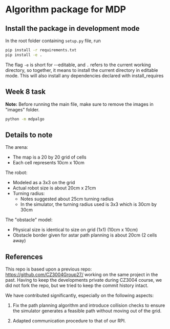 # Algorithm package for MDP

## Install the package in development mode

In the root folder containing `setup.py` file, run

```sh
pip install -r requirements.txt
pip install -e .
```

The flag `-e` is short for --editable, and `.` refers to the current working
directory, so together, it means to install the current directory
in editable mode. This will also install any dependencies declared with install_requires

## Week 8 task

**Note:** Before running the main file, make sure to remove the images in "images" folder.

```sh
python -m mdpalgo
```

## Details to note

The arena:

-   The map is a 20 by 20 grid of cells
-   Each cell represents 10cm x 10cm

The robot:

-   Modeled as a 3x3 on the grid
-   Actual robot size is about 20cm x 21cm
-   Turning radius:
    -   Notes suggested about 25cm turning radius
    -   In the simulator, the turning radius used is 3x3 which is 30cm by 30cm

The "obstacle" model:

-   Physical size is identical to size on grid (1x1) (10cm x 10cm)
-   Obstacle border given for astar path planning is about 20cm (2 cells away)

## References

This repo is based upon a previous
repo: https://github.com/CZ3004Group27/ working on the same
project in the past. Having to keep the developments private during CZ3004 course,
we did not fork the repo, but we tried to keep the commit history intact.

We have contributed significantly, especially on the following aspects:

1. Fix the path planning algorithm and introduce collision checks to ensure the simulator generates a feasible path without moving out of the grid.

2. Adapted communication procedure to that of our RPI.
